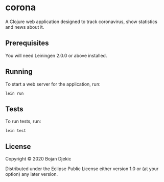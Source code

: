 # corona

A Clojure web application designed to track coronavirus, show statistics and news about it.

## Prerequisites

You will need Leiningen 2.0.0 or above installed.

## Running

To start a web server for the application, run:

	lein run

## Tests

To run tests, run:

	lein test
	
## License

Copyright © 2020 Bojan Djekic

Distributed under the Eclipse Public License either version 1.0 or (at
your option) any later version.
